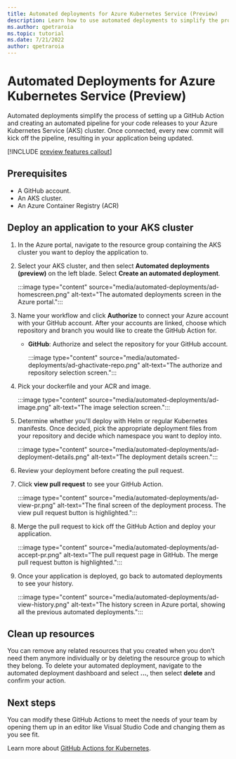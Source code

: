 ```yaml
---
title: Automated deployments for Azure Kubernetes Service (Preview)
description: Learn how to use automated deployments to simplify the process of adding GitHub Actions to your Azure Kubernetes Service (AKS) project
ms.author: qpetraroia
ms.topic: tutorial
ms.date: 7/21/2022
author: qpetraroia
---
```


# Automated Deployments for Azure Kubernetes Service (Preview)

Automated deployments simplify the process of setting up a GitHub Action and creating an automated pipeline for your code releases to your Azure Kubernetes Service (AKS) cluster. Once connected, every new commit will kick off the pipeline, resulting in your application being updated.

[!INCLUDE [preview features callout](./includes/preview/preview-callout.md)]

## Prerequisites

* A GitHub account.
* An AKS cluster.
* An Azure Container Registry (ACR)

## Deploy an application to your AKS cluster

1. In the Azure portal, navigate to the resource group containing the AKS cluster you want to deploy the application to.

1. Select your AKS cluster, and then select **Automated deployments (preview)** on the left blade. Select **Create an automated deployment**.

    :::image type="content" source="media/automated-deployments/ad-homescreen.png" alt-text="The automated deployments screen in the Azure portal.":::

1. Name your workflow and click **Authorize** to connect your Azure account with your GitHub account. After your accounts are linked, choose which repository and branch you would like to create the GitHub Action for.

    - **GitHub**: Authorize and select the repository for your GitHub account.

        :::image type="content" source="media/automated-deployments/ad-ghactivate-repo.png" alt-text="The authorize and repository selection screen.":::

1. Pick your dockerfile and your ACR and image.

    :::image type="content" source="media/automated-deployments/ad-image.png" alt-text="The image selection screen.":::

1. Determine whether you'll deploy with Helm or regular Kubernetes manifests. Once decided, pick the appropriate deployment files from your repository and decide which namespace you want to deploy into.

    :::image type="content" source="media/automated-deployments/ad-deployment-details.png" alt-text="The deployment details screen.":::

1. Review your deployment before creating the pull request.

1. Click **view pull request** to see your GitHub Action.

    :::image type="content" source="media/automated-deployments/ad-view-pr.png" alt-text="The final screen of the deployment process. The view pull request button is highlighted.":::

1. Merge the pull request to kick off the GitHub Action and deploy your application.

    :::image type="content" source="media/automated-deployments/ad-accept-pr.png" alt-text="The pull request page in GitHub. The merge pull request button is highlighted.":::

1. Once your application is deployed, go back to automated deployments to see your history.

    :::image type="content" source="media/automated-deployments/ad-view-history.png" alt-text="The history screen in Azure portal, showing all the previous automated deployments.":::

## Clean up resources

You can remove any related resources that you created when you don't need them anymore individually or by deleting the resource group to which they belong. To delete your automated deployment, navigate to the automated deployment dashboard and select **...**, then select **delete** and confirm your action.

## Next steps

You can modify these GitHub Actions to meet the needs of your team by opening them up in an editor like Visual Studio Code and changing them as you see fit.

Learn more about [GitHub Actions for Kubernetes][kubernetes-action].

<!-- LINKS -->
[kubernetes-action]: kubernetes-action.md
